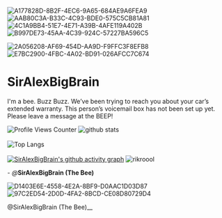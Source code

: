 ![A177828D-8B2F-4EC6-9A65-684AE9A6FEA9](https://user-images.githubusercontent.com/98426972/162099279-2fd1e28c-d03d-41b9-b498-92b0558a3716.gif)
![AAB80C3A-B33C-4C93-BDE0-575C5CB81A81](https://user-images.githubusercontent.com/98426972/161328010-6dea831f-cf20-4b60-85c9-b8ca3be4275c.gif)
![4C1A9BB4-51E7-4E71-A39B-4AFE119A402B](https://user-images.githubusercontent.com/98426972/161324979-c274bd8c-12b0-41ab-9ef3-55e4503468ba.gif)
![B997DE73-45AA-4C39-924C-57227BA596C5](https://user-images.githubusercontent.com/98426972/161305345-2cbab942-aa14-455f-a187-15b34e390495.gif)

![2A056208-AF69-454D-AA9D-F9FFC3F8EFB8](https://user-images.githubusercontent.com/98426972/161291168-7cc1f240-5369-4895-a55d-bee14f4dc28f.gif)
![E7BC2900-4FBC-4A02-BD91-026AFCC7C674](https://user-images.githubusercontent.com/98426972/161273064-60f3c57c-6c58-4b68-9100-1c794d367573.gif)
# SirAlexBigBrain

I'm a bee. Buzz Buzz. We’ve been trying to reach you about your car’s extended warranty. This person’s voicemail box has not been set up yet. Please leave a message at the BEEP!

 ![Profile Views Counter](https://komarev.com/ghpvc/?username=SirAlexBigBrain&label=Profile+Views&color=red)
![github stats](https://github-readme-stats.vercel.app/api?username=SirAlexBigBrain&show_icons=true&include_all_commits=true&theme=dark&cache_seconds=3200)<br><br>![Top Langs](https://github-readme-stats.vercel.app/api/top-langs/?username=SirAlexBigBrain&theme=dark&layout=compact&hide_title=false)<br><br>[![SirAlexBigBrain's github activity graph](https://activity-graph.herokuapp.com/graph?username=SirAlexBigBrain&theme=react-dark)](https://github.com/SirAlexBigBrain/github-readme-activity-graph)
![rikroool](https://user-images.githubusercontent.com/88296644/154395563-2304dd63-5164-4cec-ac3c-cd0205834140.gif)

\- *@*__SirAlexBigBrain (The Bee)__



![D1403E6E-4558-4E2A-8BF9-D0AAC1D03D87](https://user-images.githubusercontent.com/98426972/161270898-c73ea702-0c2f-4ce7-85f4-b5efaec068c9.gif)
![97C2ED54-2D0D-4FA2-8BCD-CE08D80729D4](https://user-images.githubusercontent.com/98426972/161274004-4ef63a48-96de-4557-8d7e-40c01207adce.gif)

@SirAlexBigBrain (The Bee)__
